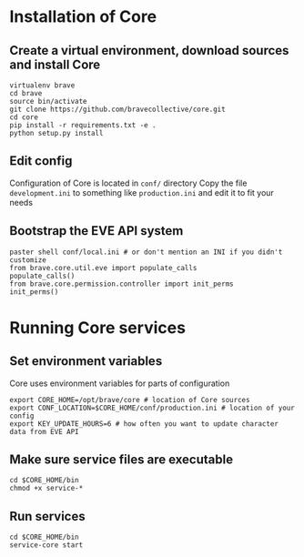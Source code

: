 # Installation of Core

## Create a virtual environment, download sources and install Core

    virtualenv brave
    cd brave
    source bin/activate
    git clone https://github.com/bravecollective/core.git
    cd core
    pip install -r requirements.txt -e .
    python setup.py install

## Edit config
Configuration of Core is located in ``conf/`` directory
Copy the file ``development.ini`` to something like ``production.ini`` and edit it to fit your needs

## Bootstrap the EVE API system

    paster shell conf/local.ini # or don't mention an INI if you didn't customize
    from brave.core.util.eve import populate_calls
    populate_calls()
    from brave.core.permission.controller import init_perms
    init_perms()


# Running Core services
## Set environment variables
Core uses environment variables for parts of configuration

    export CORE_HOME=/opt/brave/core # location of Core sources
    export CONF_LOCATION=$CORE_HOME/conf/production.ini # location of your config
    export KEY_UPDATE_HOURS=6 # how often you want to update character data from EVE API

## Make sure service files are executable

    cd $CORE_HOME/bin
    chmod +x service-*

## Run services

    cd $CORE_HOME/bin
    service-core start

